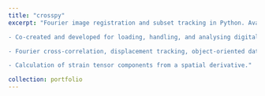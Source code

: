 ```yaml
---
title: "crosspy"
excerpt: "Fourier image registration and subset tracking in Python. Available at https://github.com/apexburgers/crosspy.

- Co-created and developed for loading, handling, and analysing digital images for displacement tracking.​

- Fourier cross-correlation, displacement tracking, object-oriented data loading, and least-squares minimisation of a 2D polynomial basis for out-of-plane distortion correction.

- Calculation of strain tensor components from a spatial derivative."

collection: portfolio
---
```



